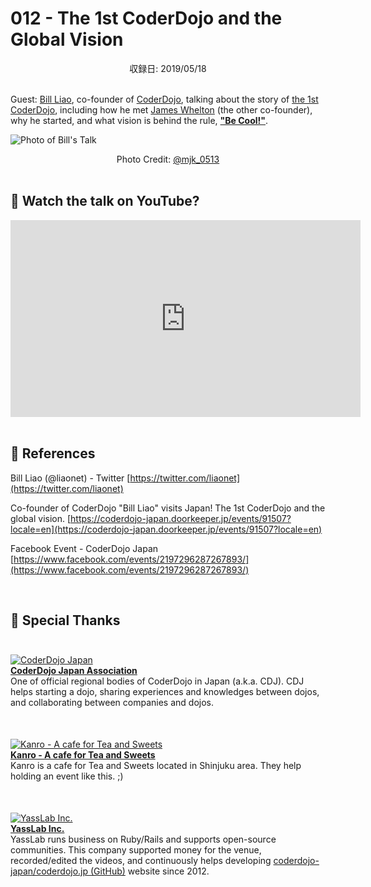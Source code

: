 # 012 - The 1st CoderDojo and the Global Vision
<div style="text-align: center;">収録日: 2019/05/18</div><br>

Guest: [Bill Liao](https://twitter.com/liaonet), co-founder of [CoderDojo](https://coderdojo.com/), talking about the story of [the 1st CoderDojo](https://zen.coderdojo.com/dojos/ie/cork/coderdojo-zero), including how he met [James Whelton](https://twitter.com/whelton) (the other co-founder), why he started, and what vision is behind the rule, **["Be Cool!"](https://www.youtube.com/watch?v=GvamfHUMHY0)**.

![Photo of Bill's Talk](https://i.gyazo.com/327590650f5ea8cfbf23335e235ff5f2.jpg)
<div align='center'>Photo Credit: <a href="https://twitter.com/mjk_0513">@mjk_0513</a></div>

<br>
  
## 🎥 Watch the talk on YouTube?

<div class="home-point-video">
  <iframe width="560" height="315" src="https://www.youtube.com/embed/8NoL2uRk0PY?list=PL94GDfaSQTmK6xzLNsBMx8gkKrT2HiZ9D" frameborder="0" allow="accelerometer; autoplay; encrypted-media; gyroscope; picture-in-picture" allowfullscreen></iframe>
</div>

<br>

## 📜 References

Bill Liao (@liaonet) - Twitter
[https://twitter.com/liaonet](https://twitter.com/liaonet)

Co-founder of CoderDojo "Bill Liao" visits Japan! The 1st CoderDojo and the global vision.
[https://coderdojo-japan.doorkeeper.jp/events/91507?locale=en](https://coderdojo-japan.doorkeeper.jp/events/91507?locale=en)

Facebook Event - CoderDojo Japan
[https://www.facebook.com/events/2197296287267893/](https://www.facebook.com/events/2197296287267893/)

<br>

## 👏 Special Thanks

<div class="row justify-content-start no-gutters" style="padding: 25px 0px">
  <div class="col-xs-3"><a href="https://coderdojo.jp/"><img src="https://coderdojo.jp/materials/logo_japan-top.png" alt="CoderDojo Japan"></a></div>
  <div class="col-xs-9"><b><a href="https://coderdojo.jp/">CoderDojo Japan Association</a></b>
    <br>
One of official regional bodies of CoderDojo in Japan (a.k.a. CDJ). CDJ helps starting a dojo, sharing experiences and knowledges between dojos, and collaborating between companies and dojos.
  </div>
</div>

<div class="row justify-content-start no-gutters" style="padding: 25px 0px">
  <div class="col-xs-3"><a href="https://www.kanro.tokyo/"><img src="https://i.gyazo.com/57f3c23f723de75b0a3f3cc1228271ba.png" alt="Kanro - A cafe for Tea and Sweets"></a></div>
  <div class="col-xs-9"><b><a href="https://www.kanro.tokyo/">Kanro - A cafe for Tea and Sweets</a></b>
    <br>
    Kanro is a cafe for Tea and Sweets located in Shinjuku area. They help holding an event like this. ;)
  </div>
</div>

<div class="row justify-content-start no-gutters" style="padding: 25px 0px">
  <div class="col-xs-3"><a href="https://yasslab.jp/en"><img src="https://yasslab.jp/img/logos/500x500.png" alt="YassLab Inc."></a></div>
  <div class="col-xs-9"><b><a href="https://yasslab.jp/en">YassLab Inc.</a></b>
    <br>
    YassLab runs business on Ruby/Rails and supports open-source communities. This company supported money for the venue, recorded/edited the videos, and continuously helps developing <a href="https://github.com/coderdojo-japan/coderdojo.jp#development-history--contributors">coderdojo-japan/coderdojo.jp (GitHub)</a> website since 2012.
  </div>
</div>


